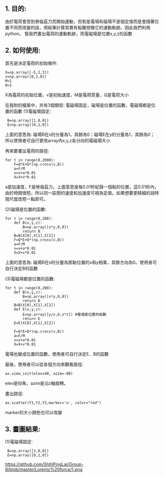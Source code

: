 ## 1. 目的:
由於電荷會受到勞倫茲力而開始運動，但若是電場和磁場不是個定值而是會隨著位置不同而改變的話，用紙筆計算其實有點難想像它的運動軌跡。因此我們利用python，
幫我們畫出電荷的運動軌跡，而電磁場是位置x,y,z的函數

## 2. 如何使用:
首先是決定電荷的初始條件:
```
X=np.array([-5,2,3])
v=np.array([0,3,0])
M=1
Q=1
```
X為電荷的初始位置，v是初始速度，M是電荷質量，Q是電荷大小

在我附的檔案中，共有3個類型: 電磁場固定，磁場是位置的函數，電磁場都是位置的函數
(1)電磁場固定: 
```
 B=np.array([1,0,0]) 
 E=np.array([0,1,0]) 
 ```
上面的意思為: 磁場B在x的分量為1，其餘為0；磁場E在y的分量為1，其餘為0；
所以使用者可自行更改array內x,y,z各分向的電磁場大小

再來要畫出電荷的路徑:
```
for t in range(0,2000):
    F=Q*E+Q*(np.cross(v,B))
    a=F/M
    v=v+a*0.01  
    X=X+v*0.01  
```
a是加速度，F是勞倫茲力。上面意思是每0.01秒紀錄一個點的位置，這0.01秒內，由於時間很短，所以同一區間的速度和加速度可視為定值。如果想要更精細的話時間尺度改短一點即可。

(2)磁場是位置的函數:
```
for t in range(0,200):
    def B(x,y,z):
        B=np.array([x*y,0,0])  
        return B
    B=B(X[0],X[1],X[2])
    F=Q*E+Q*(np.cross(v,B))
    a=F/M
    v=v+a*0.01
    X=X+v*0.01
```
上面的意思為: 磁場B在x的分量為那點位置的x和y相乘，其餘方向為0。使用者可自行決定B的函數

(3)電磁場都是位置的函數:
```
for t in range(0,200):
    def B(x,y,z):
        B=np.array([x*y,0,0])
        return B
    B=B(X[0],X[1],X[2])
    def E(x,y,z):
        E=np.array([y/x,0,x*z]) #電場是位置的函數
        return E
    E=E(X[0],X[1],X[2])
    
    F=Q*E+Q*(np.cross(v,B))
    a=F/M
    v=v+a*0.01
    X=X+v*0.01
```
電場也變成位置的函數，使用者可自行決定E、B的函數

最後，使用者可以從各個方向來觀看路徑:
```
ax.view_init(elev=40, azim=-80)    
```
elev是仰角，azim是沿z軸旋轉。

畫出路徑:
```
ax.scatter(Y1,Y2,Y3,marker='o', color="red")     
```
marker的大小顏色也可以改變

## 3. 畫圖結果:
(1)電磁場固定:
```
 B=np.array([1,0,0]) 
 E=np.array([0,1,0]) 
 ```
 https://github.com/ShihPingLai/Group-9/blob/master/Lorentz%20force/1.png
 
 

